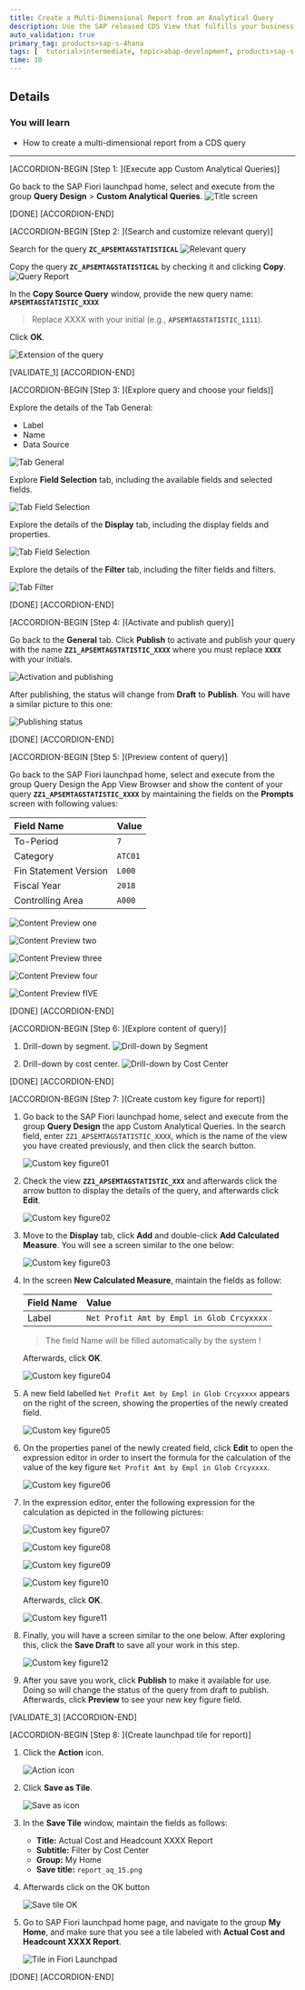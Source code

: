```yaml
---
title: Create a Multi-Dimensional Report from an Analytical Query
description: Use the SAP released CDS View that fulfills your business needs to create an analytical report.
auto_validation: true
primary_tag: products>sap-s-4hana
tags: [  tutorial>intermediate, topic>abap-development, products>sap-s-4hana ]
time: 30
---
```


## Details
### You will learn  
  - How to create a multi-dimensional report from a CDS query

---

[ACCORDION-BEGIN [Step 1: ](Execute app Custom Analytical Queries)]

Go back to the SAP Fiori launchpad home, select and execute from the group **Query Design** > **Custom Analytical Queries**.
![Title screen](report_aq_01.png)

[DONE]
[ACCORDION-END]

[ACCORDION-BEGIN [Step 2: ](Search and customize relevant query)]

Search for the query **`ZC_APSEMTAGSTATISTICAL`**
![Relevant query](report_aq_02.png)

Copy the query  **`ZC_APSEMTAGSTATISTICAL`** by checking it and clicking **Copy**.
![Query Report](report_aq_03.png)

In the **Copy Source Query** window, provide the new query name:
**`APSEMTAGSTATISTIC_XXXX`**  
>Replace  XXXX with your initial (e.g., **`APSEMTAGSTATISTIC_1111`**).

Click **OK**.

![Extension of the query](report_aq_04.png)

[VALIDATE_1]
[ACCORDION-END]


[ACCORDION-BEGIN [Step 3: ](Explore query and choose your fields)]

Explore the details of the Tab General:

  - Label
  - Name
  - Data Source

![Tab General](report_aq_05.png)

Explore **Field Selection** tab, including the available fields and selected fields.

![Tab Field Selection](report_aq_06.png)

Explore the details of the **Display** tab, including the display fields and properties.

![Tab Field Selection](report_aq_07.png)

Explore the details of the **Filter** tab, including the filter fields and filters.

![Tab Filter](report_aq_08.png)


[DONE]
[ACCORDION-END]

[ACCORDION-BEGIN [Step 4: ](Activate and publish query)]

Go back to the **General** tab. Click **Publish** to activate and publish your query with the name **`ZZ1_APSEMTAGSTATISTIC_XXXX`** where you must replace **`XXXX`** with your initials.

![Activation and publishing](report_aq_09.png)

After publishing, the status will change from **Draft** to **Publish**. You will have a similar picture to this one:

![Publishing status](report_aq_10.png)

[DONE]
[ACCORDION-END]

[ACCORDION-BEGIN [Step 5: ](Preview content of query)]

Go back to the SAP Fiori launchpad home, select and execute from the group Query Design the App View Browser and show the content of your query **`ZZ1_APSEMTAGSTATISTIC_XXXX`**  by maintaining the fields on the **Prompts** screen with following values:

|  Field Name                | Value
|  :-------------------------| :-------------
|  To-Period                 | `7`
|  Category                  | `ATC01`
|  Fin Statement Version     | `L000`
|  Fiscal Year               | `2018`
|  Controlling Area          | `A000`

![Content Preview one](report_aq_10_01.png)

![Content Preview two](report_aq_10_02.png)

![Content Preview three](report_aq_10_03.png)

![Content Preview four](report_aq_10_04.png)

![Content Preview fIVE](report_aq_10_05.png)

[DONE]
[ACCORDION-END]

[ACCORDION-BEGIN [Step 6: ](Explore content of  query)]

1. Drill-down by segment.
![Drill-down by Segment](report_aq_11.png)

2. Drill-down by cost center.
![Drill-down by Cost Center](report_aq_12.png)

[DONE]
[ACCORDION-END]

[ACCORDION-BEGIN [Step 7: ](Create custom key figure for report)]

1. Go back to the SAP Fiori launchpad home, select and execute from the group **Query Design** the app Custom Analytical Queries. In the search field, enter `ZZ1_APSEMTAGSTATISTIC_XXXX`, which is the name of the view you have created previously, and then click the search button.

    ![Custom key figure01](report_aq_12_01.png)

2. Check the view **`ZZ1_APSEMTAGSTATISTIC_XXX`** and afterwards click the arrow button to display the details of the query, and afterwards click **Edit**.

    ![Custom key figure02](report_aq_12_02.png)

3. Move to the **Display** tab, click **Add** and double-click **Add Calculated Measure**. You will see a screen similar to the one below:

    ![Custom key figure03](report_aq_12_03.png)

4. In the screen **New Calculated Measure**, maintain the fields as follow:

    |  Field Name                | Value
    |  :-------------------------| :-------------
    |  Label                     | `Net Profit Amt by Empl in Glob Crcyxxxx`

    > The field Name will be filled automatically by the system !

    Afterwards, click **OK**.

    ![Custom key figure04](report_aq_12_04.png)

5. A new field labelled `Net Profit Amt by Empl in Glob Crcyxxxx` appears on the right of the screen, showing the properties of the newly created field.

    ![Custom key figure05](report_aq_12_05.png)

6. On the properties panel of the newly created field, click **Edit** to open the expression editor in order to insert the formula for the calculation of the value of the key figure `Net Profit Amt by Empl in Glob Crcyxxxx`.

    ![Custom key figure06](report_aq_12_06.png)

7. In the expression editor, enter the following expression for the calculation as depicted in the following pictures:

    ![Custom key figure07](report_aq_12_07.png)

    ![Custom key figure08](report_aq_12_08.png)

    ![Custom key figure09](report_aq_12_09.png)

    ![Custom key figure10](report_aq_12_10.png)

    Afterwards, click **OK**.

    ![Custom key figure11](report_aq_12_11.png)

13. Finally, you will have a screen similar to the one below. After exploring this, click the **Save Draft** to save all your work in this step.

    ![Custom key figure12](report_aq_12_12.png)

14. After you save you work, click **Publish** to make it available for use. Doing so will change the status of the query from draft to publish. Afterwards, click **Preview** to see your new key figure field.

[VALIDATE_3]
[ACCORDION-END]

[ACCORDION-BEGIN [Step 8: ](Create launchpad tile for report)]

1. Click the **Action** icon.

    ![Action icon](report_aq_13.png)

2. Click **Save as Tile**.

    ![Save as icon](report_aq_14.png)

3. In the **Save Tile** window, maintain the fields as follows:

    - **Title:** Actual Cost and Headcount XXXX Report
    - **Subtitle:** Filter by Cost Center
    - **Group:** My Home
    - **Save title:** `report_aq_15.png`

4. Afterwards click on the OK button

    ![Save tile OK](report_aq_16.png)

5. Go to SAP Fiori launchpad home page, and navigate to the group **My Home**, and
make sure that you see a tile labeled with **Actual Cost and Headcount XXXX Report**.

    ![Tile in Fiori Launchpad](report_aq_17.png)


[DONE]
[ACCORDION-END]
